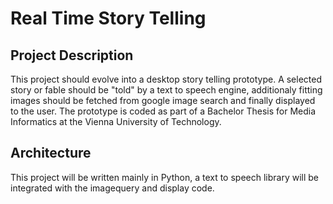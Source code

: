 Real Time Story Telling
=======================

Project Description
-------------------

This project should evolve into a desktop story telling prototype. A selected story or fable should 
be "told" by a text to speech engine, additionaly fitting images should be fetched from google image search and finally displayed to the user. The prototype is coded as part of a Bachelor Thesis for Media Informatics at the Vienna University of Technology.

Architecture
------------
This project will be written mainly in Python, a text to speech library will be integrated with the imagequery and display code.
